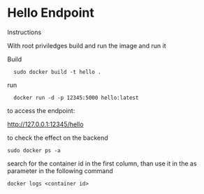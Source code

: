 # Hello Endpoint

Instructions

With root priviledges build and run
the image and run it

Build
```
  sudo docker build -t hello . 
```

run
```
  docker run -d -p 12345:5000 hello:latest
```

to access the endpoint:

http://127.0.0.1:12345/hello

to check the effect on the backend

```
sudo docker ps -a
```

search for the container id in the first column, than use it in the as
parameter in the following command

```
docker logs <container id>
```
